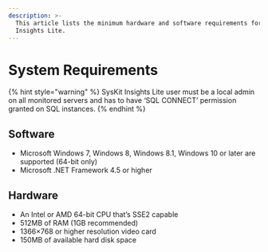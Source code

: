 ```yaml
---
description: >-
  This article lists the minimum hardware and software requirements for SysKit
  Insights Lite.
---
```


# System Requirements

{% hint style="warning" %}
SysKit Insights Lite user must be a local admin on all monitored servers and has to have ‘SQL CONNECT’ permission granted on SQL instances.
{% endhint %}

## Software

* Microsoft Windows 7, Windows 8, Windows 8.1, Windows 10 or later are supported \(64-bit only\)
* Microsoft .NET Framework 4.5 or higher

## Hardware

* An Intel or AMD 64-bit CPU that’s SSE2 capable
* 512MB of RAM \(1GB recommended\)
* 1366×768 or higher resolution video card
* 150MB of available hard disk space


